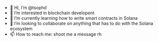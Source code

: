 - 👋 Hi, I’m @tsophd
- 👀 I’m interested in blockchain developent
- 🌱 I’m currently learning how to write smart contracts in Solana
- 💞️ I’m looking to collaborate on anything that has to do with the Solana ecosystem
- 📫 How to reach me: shoot me a message rh

<!---
tsophd/tsophd is a ✨ special ✨ repository because its `README.md` (this file) appears on your GitHub profile.
You can click the Preview link to take a look at your changes.
--->
